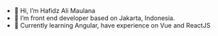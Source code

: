 - 👋 Hi, I’m Hafidz Ali Maulana
- 👀 I’m front end developer based on Jakarta, Indonesia.
- 🚀 Currently learning Angular, have experience on Vue and ReactJS
